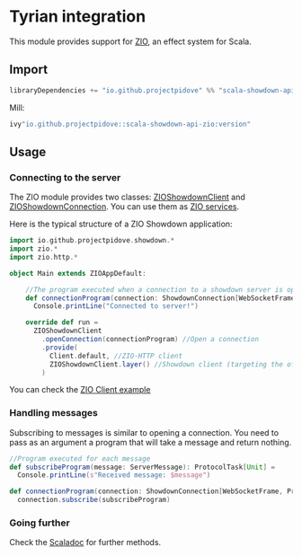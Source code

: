 # Tyrian integration

This module provides support for [ZIO](https://zio.dev/), an effect system for Scala.

## Import

```scala
libraryDependencies += "io.github.projectpidove" %% "scala-showdown-api-zio" % "version"
```

Mill:

```scala
ivy"io.github.projectpidove::scala-showdown-api-zio:version"
```

## Usage

### Connecting to the server

The ZIO module provides two classes: [ZIOShowdownClient](https://pidove-project.github.io/scala-showdown-api/io/github/projectpidove/showdown/ZIOShowdownClient.html) and
[ZIOShowdownConnection](https://pidove-project.github.io/scala-showdown-api/io/github/projectpidove/showdown/ZIOShowdownClient.html).
You can use them as [ZIO services](https://zio.dev/reference/service-pattern/introduction/).

Here is the typical structure of a ZIO Showdown application:

```scala
import io.github.projectpidove.showdown.*
import zio.*
import zio.http.*

object Main extends ZIOAppDefault:

    //The program executed when a connection to a showdown server is opened
    def connectionProgram(connection: ShowdownConnection[WebSocketFrame, ProtocolTask]): ProtocolTask[Unit] =
      Console.printLine("Connected to server!")

    override def run =
      ZIOShowdownClient
        .openConnection(connectionProgram) //Open a connection
        .provide(
          Client.default, //ZIO-HTTP client
          ZIOShowdownClient.layer() //Showdown client (targeting the official server by default)
        )
```

You can check the [ZIO Client example](../examples/zio-client)

### Handling messages

Subscribing to messages is similar to opening a connection. You need to pass as an argument a program that will take
a message and return nothing.

```scala
//Program executed for each message
def subscribeProgram(message: ServerMessage): ProtocolTask[Unit] =
  Console.printLine(s"Received message: $message")

def connectionProgram(connection: ShowdownConnection[WebSocketFrame, ProtocolTask]): ProtocolTask[Unit] =
  connection.subscribe(subscribeProgram)
```

### Going further

Check the [Scaladoc](https://pidove-project.github.io/scala-showdown-api/io/github/projectpidove/showdown.html)
for further methods.